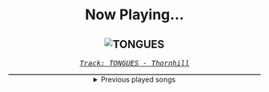 <div align="center"> 
<h1>Now Playing...</h1>

![TONGUES](https://i.scdn.co/image/ab67616d00001e0264b7a0a4cb0d08c354ff48db)
--
_<samp><a href="https://open.spotify.com/track/48Y6xWm5ayoOPfEhKNJQxt">Track: TONGUES - Thornhill</a></samp>_

<div style="border: 1px #4B5054 solid"></div>
<details>
  <summary>
    Previous played songs
  </summary>
  <table>
    <thead>
      <tr>
        <th>
          Artist
        </th>
        <th>
          Song
        </th>
        <th>
          Link
        </th>
      </tr>
    </thead>
    <tbody>
      <tr><td>Thornhill</td><td>TONGUES</td><td><a href="https://open.spotify.com/track/48Y6xWm5ayoOPfEhKNJQxt">https://open.spotify.com/track/48Y6xWm5ayoOPfEhKNJQxt</a></td></tr><tr><td>Thornhill</td><td>Obsession</td><td><a href="https://open.spotify.com/track/1mK4v6sSCbKR2mMAWG2zMy">https://open.spotify.com/track/1mK4v6sSCbKR2mMAWG2zMy</a></td></tr><tr><td>Thornhill</td><td>under the knife</td><td><a href="https://open.spotify.com/track/1fyHEYD5nCPYILDtsuOre9">https://open.spotify.com/track/1fyHEYD5nCPYILDtsuOre9</a></td></tr><tr><td>Thornhill</td><td>Silver Swarm</td><td><a href="https://open.spotify.com/track/0c5LR1RdTl6LXYVRHcGee5">https://open.spotify.com/track/0c5LR1RdTl6LXYVRHcGee5</a></td></tr><tr><td>Anime Allstars</td><td>Mit aller Kraft (Truth) (Detektiv Conan)</td><td><a href="https://open.spotify.com/track/6EMTRJxOGopDAqD50cYhfc">https://open.spotify.com/track/6EMTRJxOGopDAqD50cYhfc</a></td></tr><tr><td>ERA</td><td>Ameno</td><td><a href="https://open.spotify.com/track/7mfvOqsvzZaUl7sfbcNk4E">https://open.spotify.com/track/7mfvOqsvzZaUl7sfbcNk4E</a></td></tr><tr><td>Adam Lambert</td><td>For Your Entertainment</td><td><a href="https://open.spotify.com/track/5JcRh3VaWtyoXFeSrmwhgd">https://open.spotify.com/track/5JcRh3VaWtyoXFeSrmwhgd</a></td></tr><tr><td>2PM</td><td>GO CRAZY!</td><td><a href="https://open.spotify.com/track/4yto8fvIImogJoNObnRV4s">https://open.spotify.com/track/4yto8fvIImogJoNObnRV4s</a></td></tr><tr><td>5 Seconds of Summer</td><td>She Looks So Perfect</td><td><a href="https://open.spotify.com/track/1CQ2cMfrmFM1YdfmjENKVE">https://open.spotify.com/track/1CQ2cMfrmFM1YdfmjENKVE</a></td></tr><tr><td>BLACKPINK</td><td>PLAYING WITH FIRE</td><td><a href="https://open.spotify.com/track/7qmvLmX9tyaTiBAVNI6YEn">https://open.spotify.com/track/7qmvLmX9tyaTiBAVNI6YEn</a></td></tr><tr><td>BLACKPINK</td><td>BOOMBAYAH</td><td><a href="https://open.spotify.com/track/13MF2TYuyfITClL1R2ei6e">https://open.spotify.com/track/13MF2TYuyfITClL1R2ei6e</a></td></tr><tr><td>BLACKPINK</td><td>Don't Know What To Do</td><td><a href="https://open.spotify.com/track/38SKB7UfhL6Sd6Joxex5yK">https://open.spotify.com/track/38SKB7UfhL6Sd6Joxex5yK</a></td></tr><tr><td>BLACKPINK</td><td>Kill This Love</td><td><a href="https://open.spotify.com/track/6hvczQ05jc1yGlp9zhb95V">https://open.spotify.com/track/6hvczQ05jc1yGlp9zhb95V</a></td></tr><tr><td>Bruno Mars</td><td>Marry You</td><td><a href="https://open.spotify.com/track/6SKwQghsR8AISlxhcwyA9R">https://open.spotify.com/track/6SKwQghsR8AISlxhcwyA9R</a></td></tr><tr><td>Britney Spears</td><td>Womanizer</td><td><a href="https://open.spotify.com/track/4fixebDZAVToLbUCuEloa2">https://open.spotify.com/track/4fixebDZAVToLbUCuEloa2</a></td></tr><tr><td>Britney Spears</td><td>Break the Ice</td><td><a href="https://open.spotify.com/track/52K4Nl7eVNqUpUeJeWJlwT">https://open.spotify.com/track/52K4Nl7eVNqUpUeJeWJlwT</a></td></tr><tr><td>BLACKPINK</td><td>As If It's Your Last</td><td><a href="https://open.spotify.com/track/4ZxOuNHhpyOj4gv52MtQpT">https://open.spotify.com/track/4ZxOuNHhpyOj4gv52MtQpT</a></td></tr><tr><td>Deichkind</td><td>Der Mond</td><td><a href="https://open.spotify.com/track/42cYUYNxZRbWGDzEtGGw0B">https://open.spotify.com/track/42cYUYNxZRbWGDzEtGGw0B</a></td></tr><tr><td>Dreamcatcher</td><td>Scream</td><td><a href="https://open.spotify.com/track/7FxshQAsTWmogWU959hz3T">https://open.spotify.com/track/7FxshQAsTWmogWU959hz3T</a></td></tr><tr><td>Fall Out Boy</td><td>My Songs Know What You Did In The Dark (Light Em Up)</td><td><a href="https://open.spotify.com/track/2E43WFS4rRc09za2r2GmZl">https://open.spotify.com/track/2E43WFS4rRc09za2r2GmZl</a></td></tr>
    </tbody>
  </table>
</details>

</div>
